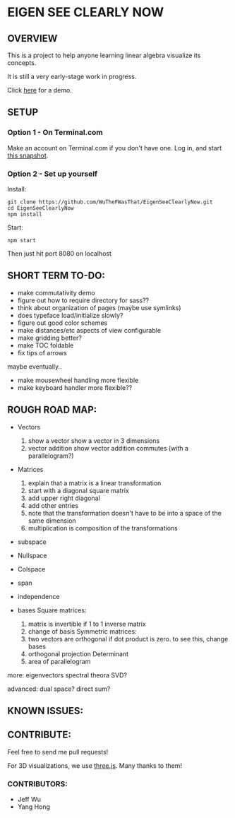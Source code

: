 # EIGEN SEE CLEARLY NOW #

## OVERVIEW ##

This is a project to help anyone learning linear algebra visualize its concepts.

It is still a very early-stage work in progress.

Click [here](https://jeffwu-eigen.terminal.com/) for a demo.

## SETUP ##

### Option 1 - On Terminal.com ###

Make an account on Terminal.com if you don't have one.
Log in, and start [this snapshot](https://www.terminal.com/snapshot/c0409926af9adfefb358320c21dcd53f883a778e75dde28f360a917c7ffad442).

### Option 2 - Set up yourself ###

Install:

    git clone https://github.com/WuTheFWasThat/EigenSeeClearlyNow.git
    cd EigenSeeClearlyNow
    npm install

Start:

    npm start

Then just hit port 8080 on localhost

## SHORT TERM TO-DO: ##

- make commutativity demo
- figure out how to require directory for sass??
- think about organization of pages (maybe use symlinks)
- does typeface load/initialize slowly?
- figure out good color schemes
- make distances/etc aspects of view configurable
- make gridding better?
- make TOC foldable
- fix tips of arrows

maybe eventually..
- make mousewheel handling more flexible
- make keyboard handler more flexible??

## ROUGH ROAD MAP: ##

- Vectors
  1.  show a vector
      show a vector in 3 dimensions
  2.  vector addition
      show vector addition commutes (with a parallelogram?)
- Matrices
  1. explain that a matrix is a linear transformation
  2. start with a diagonal square matrix
  3. add upper right diagonal
  4. add other entries
  5. note that the transformation doesn't have to be into a space of the same dimension
  6. multiplication is composition of the transformations

- subspace
- Nullspace
- Colspace
- span
- independence
- bases
Square matrices:
  1. matrix is invertible if 1 to 1 inverse matrix
  2. change of basis
  Symmetric matrices:
  2. two vectors are orthogonal if dot product is zero.
     to see this, change bases
  3. orthogonal projection
  Determinant
  1. area of parallelogram

more:
  eigenvectors
  spectral theora
  SVD?

advanced:
  dual space?
  direct sum?

## KNOWN ISSUES: ##

## CONTRIBUTE: ##

Feel free to send me pull requests!

For 3D visualizations, we use [three.js](https://github.com/mrdoob/three.js).  Many thanks to them!

### CONTRIBUTORS: ###
- Jeff Wu
- Yang Hong
